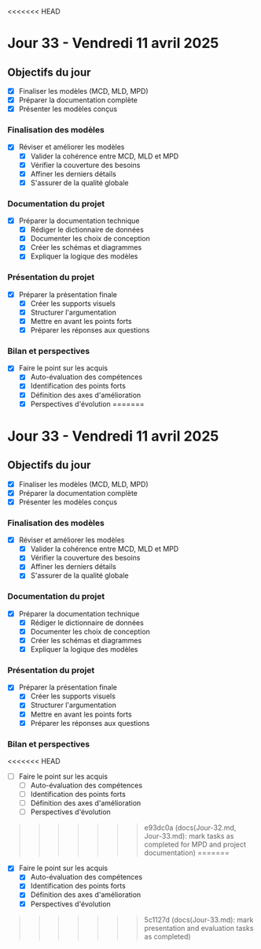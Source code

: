 <<<<<<< HEAD
# Jour 33 - Vendredi 11 avril 2025

## Objectifs du jour

- [x] Finaliser les modèles (MCD, MLD, MPD)
- [x] Préparer la documentation complète
- [x] Présenter les modèles conçus

### Finalisation des modèles

- [x] Réviser et améliorer les modèles
  - [x] Valider la cohérence entre MCD, MLD et MPD
  - [x] Vérifier la couverture des besoins
  - [x] Affiner les derniers détails
  - [x] S'assurer de la qualité globale

### Documentation du projet

- [x] Préparer la documentation technique
  - [x] Rédiger le dictionnaire de données
  - [x] Documenter les choix de conception
  - [x] Créer les schémas et diagrammes
  - [x] Expliquer la logique des modèles

### Présentation du projet

- [x] Préparer la présentation finale
  - [x] Créer les supports visuels
  - [x] Structurer l'argumentation
  - [x] Mettre en avant les points forts
  - [x] Préparer les réponses aux questions

### Bilan et perspectives

- [x] Faire le point sur les acquis
  - [x] Auto-évaluation des compétences
  - [x] Identification des points forts
  - [x] Définition des axes d'amélioration
  - [x] Perspectives d'évolution
=======
# Jour 33 - Vendredi 11 avril 2025

## Objectifs du jour

- [x] Finaliser les modèles (MCD, MLD, MPD)
- [x] Préparer la documentation complète
- [x] Présenter les modèles conçus

### Finalisation des modèles

- [x] Réviser et améliorer les modèles
  - [x] Valider la cohérence entre MCD, MLD et MPD
  - [x] Vérifier la couverture des besoins
  - [x] Affiner les derniers détails
  - [x] S'assurer de la qualité globale

### Documentation du projet

- [x] Préparer la documentation technique
  - [x] Rédiger le dictionnaire de données
  - [x] Documenter les choix de conception
  - [x] Créer les schémas et diagrammes
  - [x] Expliquer la logique des modèles

### Présentation du projet

- [x] Préparer la présentation finale
  - [x] Créer les supports visuels
  - [x] Structurer l'argumentation
  - [x] Mettre en avant les points forts
  - [x] Préparer les réponses aux questions

### Bilan et perspectives

<<<<<<< HEAD
- [ ] Faire le point sur les acquis
  - [ ] Auto-évaluation des compétences
  - [ ] Identification des points forts
  - [ ] Définition des axes d'amélioration
  - [ ] Perspectives d'évolution
>>>>>>> e93dc0a (docs(Jour-32.md, Jour-33.md): mark tasks as completed for MPD and project documentation)
=======
- [x] Faire le point sur les acquis
  - [x] Auto-évaluation des compétences
  - [x] Identification des points forts
  - [x] Définition des axes d'amélioration
  - [x] Perspectives d'évolution
>>>>>>> 5c1127d (docs(Jour-33.md): mark presentation and evaluation tasks as completed)
